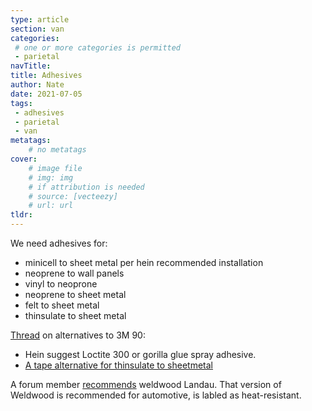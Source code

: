 ```yaml
---
type: article
section: van
categories: 
 # one or more categories is permitted
 - parietal
navTitle: 
title: Adhesives
author: Nate
date: 2021-07-05
tags:
 - adhesives
 - parietal
 - van
metatags:
	# no metatags
cover: 
	# image file
	# img: img
	# if attribution is needed
	# source: [vecteezy]
	# url: url
tldr:
---
```


We need adhesives for:
- minicell to sheet metal per hein recommended installation
- neoprene to wall panels
- vinyl to neoprone
- neoprene to sheet metal
- felt to sheet metal
- thinsulate to sheet metal

[Thread](https://www.fordtransitusaforum.com/threads/alternatives-to-the-3m-90-spray-adhesive.84812/) on alternatives to 3M 90:
- Hein suggest Loctite 300 or gorilla glue spray adhesive.
- [A tape alternative for thinsulate to sheetmetal](https://www.fordtransitusaforum.com/threads/alternatives-to-the-3m-90-spray-adhesive.84812/post-1120020)

A forum member [recommends](https://www.fordtransitusaforum.com/threads/covering-exposed-metal-with-fabric.65553/post-939864) weldwood Landau.  That version of Weldwood is recommended for automotive, is labled as heat-resistant.